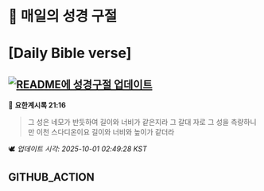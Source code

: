 # 🙏 매일의 성경 구절
# [Daily Bible verse]
## [![README에 성경구절 업데이트](https://github.com/DONGSUKA/first_test/actions/workflows/update-readme-bible.yml/badge.svg)](https://github.com/DONGSUKA/first_test/actions/workflows/update-readme-bible.yml)
<!-- START_BIBLE_VERSE -->
📖 **요한계시록 21:16**
> 그 성은 네모가 반듯하여 길이와 너비가 같은지라 그 갈대 자로 그 성을 측량하니 만 이천 스다디온이요 길이와 너비와 높이가 같더라

🕊️ _업데이트 시각: 2025-10-01 02:49:28 KST_
  <!-- END_BIBLE_VERSE -->
## GITHUB_ACTION
